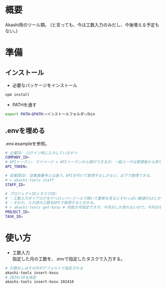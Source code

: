 # 概要

Akashi用のツール類。
(と言っても、今は工数入力のみだし、今後増える予定もない。)

# 準備

## インストール

- 必要なパッケージをインストール

```sh
npm install
```

- PATHを通す

```sh
export PATH=$PATH:<インストールフォルダ>/bin
```

## .envを埋める  

.env.exampleを参照。

```sh
# 企業ID: ログイン時に入力しているやつ
COMPANY_ID=
# APIトークン: マイページ > APIトークンから発行できるが、一般ユーザは管理者から許可がないと発行できない
API_TOKEN=

# 従業員ID: 従業員番号とは違う。APIを叩いて取得するしかない。以下で取得できる。
# > akashi-tools staff
STAFF_ID=

# プロジェクトIDとタスクID:
# ・工数入力ダイアログをデベロッパーツールで開いて要素を見るとそれっぽい数値がidとかclassに入ってるので頑張って見つける。
# ・それか、入力済の工数をAPIで取得すると分かる。
# > akashi-tools get-kosu # 何故か月指定できず、今月分しか見れないので、今月分を一箇所入力してみてからAPI叩くと良い。
PROJECT_ID=
TASK_ID=
```

# 使い方

- 工数入力  
指定した月の工数を、.envで指定したタスクで入力する。

```sh
# 引数なしはその月がデフォルトで指定される
akashi-tools insert-kosu
# 2024/10を指定
akashi-tools insert-kosu 202410
```

